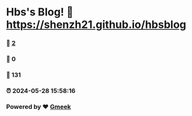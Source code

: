 # Hbs's Blog! :link: https://shenzh21.github.io/hbsblog 
### :page_facing_up: [2](https://shenzh21.github.io/hbsblog/tag.html) 
### :speech_balloon: 0 
### :hibiscus: 131 
### :alarm_clock: 2024-05-28 15:58:16 
### Powered by :heart: [Gmeek](https://github.com/Meekdai/Gmeek)
